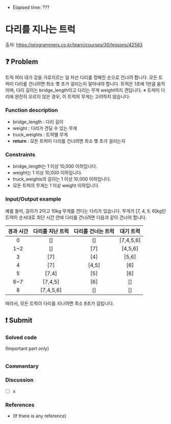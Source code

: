 - Elapsed time: ???

# 다리를 지나는 트럭
출처: https://programmers.co.kr/learn/courses/30/lessons/42583

## :question: Problem
트럭 여러 대가 강을 가로지르는 일 차선 다리를 정해진 순으로 건너려 합니다. 모든 트럭이 다리를 건너려면 최소 몇 초가 걸리는지 알아내야 합니다. 트럭은 1초에 1만큼 움직이며, 다리 길이는 bridge_length이고 다리는 무게 weight까지 견딥니다.
※ 트럭이 다리에 완전히 오르지 않은 경우, 이 트럭의 무게는 고려하지 않습니다.

### Function description
- bridge_length : 다리 길이
- weight : 다리가 견딜 수 있는 무게
- truck_weights : 트럭별 무게
- __return__ : 모든 트럭이 다리를 건너려면 최소 몇 초가 걸리는지

### Constraints
- bridge_length는 1 이상 10,000 이하입니다.
- weight는 1 이상 10,000 이하입니다.
- truck_weights의 길이는 1 이상 10,000 이하입니다.
- 모든 트럭의 무게는 1 이상 weight 이하입니다.

### Input/Output example
예를 들어, 길이가 2이고 10kg 무게를 견디는 다리가 있습니다. 무게가 [7, 4, 5, 6]kg인 트럭이 순서대로 최단 시간 안에 다리를 건너려면 다음과 같이 건너야 합니다.

| 경과 시간 | 다리를 지난 트럭 | 다리를 건너는 트럭 |   대기 트럭   |
| :---: | :-------: | :--------: | :-------: |
|   0   |    []     |     []     | [7,4,5,6] |
|  1~2  |    []     |    [7]     |  [4,5,6]  |
|   3   |    [7]    |    [4]     |   [5,6]   |
|   4   |    [7]    |   [4,5]    |    [6]    |
|   5   |   [7,4]   |    [5]     |    [6]    |
|  6~7  |  [7,4,5]  |    [6]     |    []     |
|   8   | [7,4,5,6] |     []     |    []     |

따라서, 모든 트럭이 다리를 지나려면 최소 8초가 걸립니다.

## :exclamation: Submit
### Solved code
(Important part only)
``` java
```

### Commentary

### Discussion
- [ ] x

### References
- (If there is any reference)